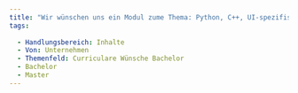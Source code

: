```yaml
---
title: "Wir wünschen uns ein Modul zume Thema: Python, C++, UI-spezifische Sprachen"
tags:
  
  - Handlungsbereich: Inhalte
  - Von: Unternehmen
  - Themenfeld: Curriculare Wünsche Bachelor
  - Bachelor
  - Master
---
```

